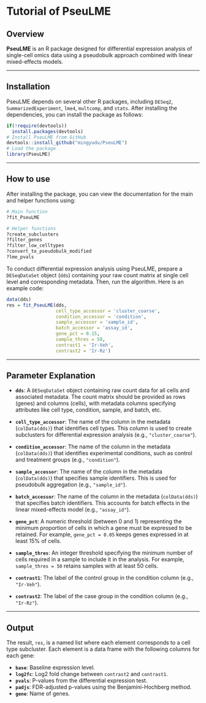 # Tutorial of PseuLME

## Overview

**PseuLME** is an R package designed for differential expression analysis of single-cell omics data using a pseudobulk approach combined with linear mixed-effects models. 

---

## Installation

PseuLME depends on several other R packages, including `DESeq2`, `SummarizedExperiment`, `lme4`, `multcomp`, and `stats`. After installing the dependencies, you can install the package as follows:

```r
if(!require(devtools))
  install.packages(devtools)
# Install PseuLME from GitHub
devtools::install_github("mingyudu/PseuLME")
# Load the package
library(PseuLME)
```

---

## How to use

After installing the package, you can view the documentation for the main and helper functions using:

```r
# Main function
?fit_PseuLME

# Helper functions
?create_subclusters
?filter_genes
?filter_low_celltypes
?convert_to_pseudobulk_modified
?lme_pvals
```

To conduct differential expression analysis using PseuLME, prepare a `DESeqDataSet` object (`dds`) containing your raw count matrix at single cell level and corresponding metadata. Then, run the algorithm. Here is an example code:

```r
data(dds)
res = fit_PseuLME(dds, 
                  cell_type_accessor = 'cluster_coarse', 
                  condition_accessor = 'condition', 
                  sample_accessor = 'sample_id', 
                  batch_accessor = 'assay_id', 
                  gene_pct = 0.15, 
                  sample_thres = 50, 
                  contrast1 = 'Ir-Veh', 
                  contrast2 = 'Ir-Rz')
```

---

## Parameter Explanation

- **`dds`**: A `DESeqDataSet` object containing raw count data for all cells and associated metadata. The count matrix should be provided as rows (genes) and columns (cells), with metadata columns specifying attributes like cell type, condition, sample, and batch, etc.

- **`cell_type_accessor`**: The name of the column in the metadata (`colData(dds)`) that identifies cell types. This column is used to create subclusters for differential expression analysis (e.g., `"cluster_coarse"`).

- **`condition_accessor`**: The name of the column in the metadata (`colData(dds)`) that identifies experimental conditions, such as control and treatment groups (e.g., `"condition"`).

- **`sample_accessor`**: The name of the column in the metadata (`colData(dds)`) that specifies sample identifiers. This is used for pseudobulk aggregation (e.g., `"sample_id"`).

- **`batch_accessor`**: The name of the column in the metadata (`colData(dds)`) that specifies batch identifiers. This accounts for batch effects in the linear mixed-effects model (e.g., `"assay_id"`).

- **`gene_pct`**: A numeric threshold (between 0 and 1) representing the minimum proportion of cells in which a gene must be expressed to be retained. For example, `gene_pct = 0.05` keeps genes expressed in at least 15% of cells.

- **`sample_thres`**: An integer threshold specifying the minimum number of cells required in a sample to include it in the analysis. For example, `sample_thres = 50` retains samples with at least 50 cells.

- **`contrast1`**: The label of the control group in the condition column (e.g., `"Ir-Veh"`).

- **`contrast2`**: The label of the case group in the condition column (e.g., `"Ir-Rz"`).

---

## Output

The result, `res`, is a named list where each element corresponds to a cell type subcluster. Each element is a data frame with the following columns for each gene:

- **`base`**: Baseline expression level.
- **`log2fc`**: Log2 fold change between `contrast2` and `contrast1`.
- **`pvals`**: P-values from the differential expression test.
- **`padjs`**: FDR-adjusted p-values using the Benjamini-Hochberg method.
- **`gene`**: Name of genes.
